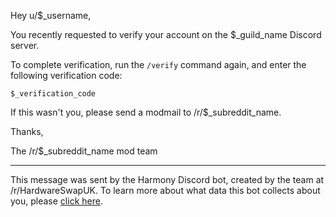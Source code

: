 Hey u/$_username,

You recently requested to verify your account on the $_guild_name Discord server.

To complete verification, run the `/verify` command again, and enter the following verification code:

`$_verification_code`

If this wasn't you, please send a modmail to /r/$_subreddit_name.

Thanks,

The /r/$_subreddit_name mod team

---

This message was sent by the Harmony Discord bot, created by the team at /r/HardwareSwapUK. To learn more about what data this bot collects about you, please [click here](https://privacy.hardwareswap.uk).

